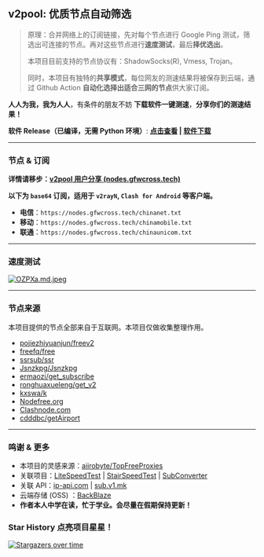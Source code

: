 ## v2pool: 优质节点自动筛选

> 原理：合并网络上的订阅链接，先对每个节点进行 Google Ping 测试，筛选出可连接的节点。再对这些节点进行**速度测试**，最后**择优选出**。
>
> 本项目目前支持的节点协议有：ShadowSocks(R), Vmess, Trojan。
>
> 同时，本项目有独特的**共享模式**，每位网友的测速结果将被保存到云端，通过 Github Action **自动化选择出适合三网的节点**供大家订阅。

**人人为我，我为人人**，有条件的朋友不妨 **下载软件一键测速**，**分享你们的测速结果！** 

**软件 Release（已编译，无需 Python 环境）**: **[点击查看](https://github.com/gfwcross/v2pool/releases/) | [软件下载](http://f6z.cn/2M8bs)**

--------

### 节点 & 订阅

**详情请移步：[v2pool 用户分享 (nodes.gfwcross.tech)](https://nodes.gfwcross.tech/)**

**以下为 `base64` 订阅，适用于 `v2rayN`, `Clash for Android` 等客户端。**

- **电信**：`https://nodes.gfwcross.tech/chinanet.txt`
- **移动**：`https://nodes.gfwcross.tech/chinamobile.txt`
- **联通**：`https://nodes.gfwcross.tech/chinaunicom.txt`

-----

### 速度测试

[![OZPXa.md.jpeg](https://i.328888.xyz/2023/01/20/OZPXa.md.jpeg)](https://imgloc.com/i/OZPXa)

------

### 节点来源

本项目提供的节点全部来自于互联网。本项目仅做收集整理作用。

- [pojiezhiyuanjun/freev2](https://github.com/pojiezhiyuanjun/freev2)
- [freefq/free](https://github.com/freefq/free)
- [ssrsub/ssr](https://github.com/ssrsub/ssr)
- [Jsnzkpg/Jsnzkpg](https://github.com/Jsnzkpg/Jsnzkpg)
- [ermaozi/get_subscribe](https://github.com/ermaozi/get_subscribe)
- [ronghuaxueleng/get_v2](https://github.com/ronghuaxueleng/get_v2)
- [kxswa/k](https://github.com/kxswa/k)
- [Nodefree.org](https://github.com/Fukki-Z/nodefree)
- [Clashnode.com](https://clashnode.com/f/freenode)
- [cdddbc/getAirport](https://github.com/cdddbc/getAirport)

----------

### 鸣谢 & 更多

- 本项目的灵感来源：[aiirobyte/TopFreeProxies](https://github.com/aiirobyte/TopFreeProxies)
- 关联项目：[LiteSpeedTest](https://github.com/xxf098/LiteSpeedTest) | [StairSpeedTest](https://github.com/tindy2013/stairspeedtest-reborn) | [SubConverter](https://github.com/tindy2013/subconverter)
- 关联 API：[ip-api.com](https://ip-api.com/) | [sub.v1.mk](https://sub.v1.mk)
- 云端存储 (OSS) ：[BackBlaze](https://backblaze.com)
- **作者本人中学在读，忙于学业。会尽量在假期保持更新！**

### Star History 点亮项目星星！

[![Stargazers over time](https://starchart.cc/gfwcross/v2pool.svg)](https://starchart.cc/gfwcross/v2pool)
